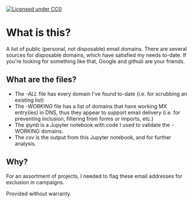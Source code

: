 [![Licensed under CC0](https://licensebuttons.net/p/zero/1.0/88x31.png)](https://creativecommons.org/publicdomain/zero/1.0/)

# What is this?
A list of public (personal, not disposable) email domains. There are several sources for disposable domains, which have satisfied my needs to-date. If you're looking for something like that, Google and github are your friends.

## What are the files?
* The *-ALL* file has every domain I've found to-date (i.e. for scrubbing an existing list)
* The *-WORKING* file has a list of domains that have working MX entry(ies) in DNS, thus they appear to support email delivery (i.e. for preventing inclusion, filtering from forms or imports, etc.)
* The *ipynb* is a Jupyter notebook with code I used to validate the -WORKING domains.
* The *csv* is the output from this Jupyter notebook, and for further analysis.

## Why?
For an assortment of projects, I needed to flag these email addresses for exclusion in campaigns.

Provided without warranty.
